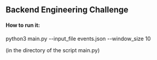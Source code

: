 ## Backend Engineering Challenge

#### How to run it:

python3 main.py --input_file events.json --window_size 10

(in the directory of the script main.py)